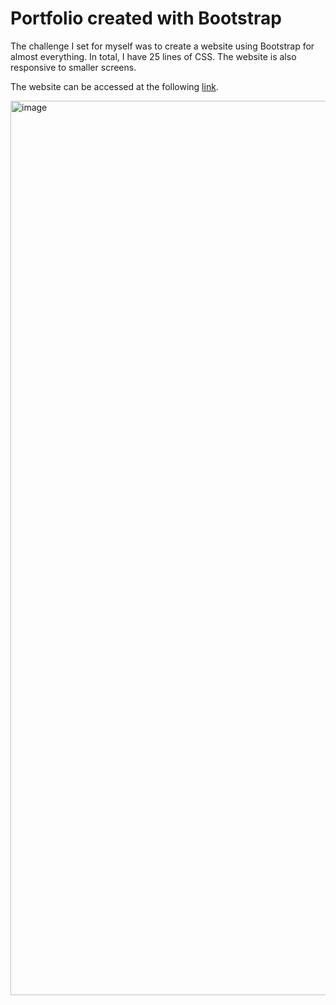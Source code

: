 # Portfolio created with Bootstrap

The challenge I set for myself was to create a website using Bootstrap for almost everything. In total, I have 25 lines of CSS. The website is also responsive to smaller screens.

The website can be accessed at the following [link]([https://www.google.com](https://damienbaub.github.io/portfolio-bootstrap/)).

<img width="1431" alt="image" src="https://github.com/user-attachments/assets/8b6dbfad-555c-464e-a123-586e3b22264e">
